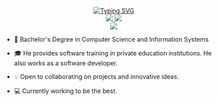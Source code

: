 <p align="center">
<a href="https://github.com/alpaslanakgun">
    <img src="https://readme-typing-svg.demolab.com?font=Consolos&size=18&duration=2000&pause=100&multiline=true&width=500&height=80&lines=Alpaslan+Akgun;.Net Developer+%7C+Computer Science+%7C+;+%7C+Senior Software Trainer+%7C+Computer+Vision+%7C+" alt="Typing SVG" /></a>
<br/>


<a href="https://www.linkedin.com/in/alpaslan-akg%C3%BCn-0b2269132/">
    <img src="https://img.shields.io/badge/-Linkedin-blue?style=flat-square&logo=linkedin">
</a>
<a href="mailto:alpaslanakgun@aol.com">
    <img src="https://img.shields.io/badge/-Email-red?style=flat-square&logo=gmail&logoColor=white">
</a>

<br/> 

<a href="https://github.com/alpaslanakgun">
    <img src="https://github-stats-alpha.vercel.app/api?username=alpaslanakgun&cc=22272e&tc=37BCF6&ic=fff&bc=0000">
</a>

</p>

* 📖 Bachelor's Degree in Computer Science and Information Systems

* 🎓 He provides software training in private education institutions. He also works as a software developer.

* 💡 Open to collaborating on projects and innovative ideas. 

* 💻 Currently working to be the best.
